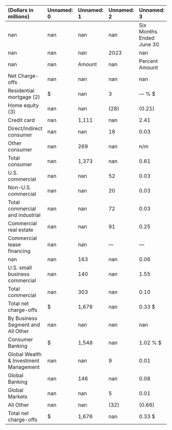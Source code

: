 | (Dollars in millions)                 | Unnamed: 0   | Unnamed: 1   | Unnamed: 2   | Unnamed: 3               | Unnamed: 4   | Unnamed: 5   |
|:--------------------------------------|:-------------|:-------------|:-------------|:-------------------------|:-------------|:-------------|
| nan                                   | nan          | nan          | nan          | Six Months Ended June 30 | nan          | nan          |
| nan                                   | nan          | nan          | 2023         | nan                      | 2022         | nan          |
| nan                                   | nan          | Amount       | nan          | Percent Amount           | nan          | Percent      |
| Net Charge-offs                       | nan          | nan          | nan          | nan                      | nan          | nan          |
| Residential mortgage (2)              | $            | nan          | 3            | — % $                    | 76           | 0.07 %       |
| Home equity (3)                       | nan          | nan          | (28)         | (0.21)                   | (54)         | (0.40)       |
| Credit card                           | nan          | 1,111        | nan          | 2.41                     | 620          | 1.57         |
| Direct/Indirect consumer              | nan          | nan          | 18           | 0.03                     | 8            | 0.02         |
| Other consumer                        | nan          | 269          | nan          | n/m                      | 215          | n/m          |
| Total consumer                        | nan          | 1,373        | nan          | 0.61                     | 865          | 0.40         |
| U.S. commercial                       | nan          | nan          | 52           | 0.03                     | 1            | —            |
| Non-U.S. commercial                   | nan          | nan          | 20           | 0.03                     | (4)          | (0.01)       |
| Total commercial and industrial       | nan          | nan          | 72           | 0.03                     | (3)          | —            |
| Commercial real estate                | nan          | nan          | 91           | 0.25                     | 19           | 0.06         |
| Commercial lease financing            | nan          | nan          | —            | —                        | 4            | 0.06         |
| nan                                   | nan          | 163          | nan          | 0.06                     | 20           | 0.01         |
| U.S. small business commercial        | nan          | 140          | nan          | 1.55                     | 78           | 0.87         |
| Total commercial                      | nan          | 303          | nan          | 0.10                     | 98           | 0.04         |
| Total net charge-offs                 | $            | 1,676        | nan          | 0.33 $                   | 963          | 0.20         |
| By Business Segment and All Other     | nan          | nan          | nan          | nan                      | nan          | nan          |
| Consumer Banking                      | $            | 1,548        | nan          | 1.02 % $                 | 918          | 0.65 %       |
| Global Wealth & Investment Management | nan          | nan          | 9            | 0.01                     | 10           | 0.01         |
| Global Banking                        | nan          | 146          | nan          | 0.08                     | 2            | —            |
| Global Markets                        | nan          | nan          | 5            | 0.01                     | 17           | 0.03         |
| All Other                             | nan          | nan          | (32)         | (0.66)                   | 16           | 0.21         |
| Total net charge-offs                 | $            | 1,676        | nan          | 0.33 $                   | 963          | 0.20         |